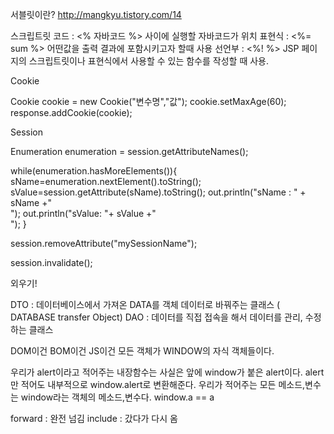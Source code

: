 서블릿이란? 
http://mangkyu.tistory.com/14

스크립트릿 코드 : <% 자바코드 %> 사이에 실행할 자바코드가 위치
표현식 : <%= sum %>  어떤값을 출력 결과에 포함시키고자 할때 사용
선언부 : <%! %> JSP 페이지의 스크립트릿이나 표현식에서 사용할 수 있는 함수를 작성할 때 사용.


Cookie

Cookie cookie = new Cookie("변수명","값");
cookie.setMaxAge(60);
response.addCookie(cookie);



Session

Enumeration enumeration = session.getAttributeNames();

while(enumeration.hasMoreElements()){
	sName=enumeration.nextElement().toString();
	sValue=session.getAttribute(sName).toString();
	out.println("sName : " + sName +"<br>");
	out.println("sValue: "+ sValue +"<br>");
}


session.removeAttribute("mySessionName");


session.invalidate();


외우기!

DTO : 데이터베이스에서 가져온 DATA를 객체 데이터로 바꿔주는 클래스 ( DATABASE transfer Object)
DAO : 데이터를 직접 접속을 해서 데이터를 관리, 수정하는 클래스

DOM이건 BOM이건 JS이건 모든 객체가 WINDOW의 자식 객체들이다.

우리가 alert이라고 적어주는 내장함수는 사실은 앞에 window가 붙은 alert이다. alert만 적어도 내부적으로 window.alert로 변환해준다. 우리가 적어주는 모든 메소드,변수는 window라는 객체의 메소드,변수다.
window.a == a


forward : 완전 넘김
include : 갔다가 다시 옴